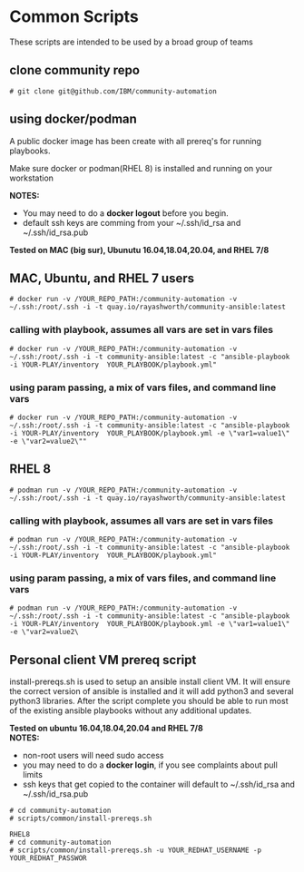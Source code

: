 # Common Scripts

These scripts are intended to be used by a broad group of teams

## clone community repo

```
# git clone git@github.com/IBM/community-automation
```

## using docker/podman

A public docker image has been create with all prereq's for running playbooks.

Make sure docker or podman(RHEL 8) is installed and running on your workstation

**NOTES:**

- You may need to do a **docker logout** before you begin.
- default ssh keys are comming from your ~/.ssh/id_rsa and ~/.ssh/id_rsa.pub

**Tested on MAC (big sur), Ubunutu 16.04,18.04,20.04, and RHEL 7/8**

## MAC, Ubuntu, and RHEL 7 users

```
# docker run -v /YOUR_REPO_PATH:/community-automation -v ~/.ssh:/root/.ssh -i -t quay.io/rayashworth/community-ansible:latest
```

### calling with playbook, assumes all vars are set in vars files

```
# docker run -v /YOUR_REPO_PATH:/community-automation -v ~/.ssh:/root/.ssh -i -t community-ansible:latest -c "ansible-playbook -i YOUR-PLAY/inventory  YOUR_PLAYBOOK/playbook.yml"
```

### using param passing, a mix of vars files, and command line vars

```
# docker run -v /YOUR_REPO_PATH:/community-automation -v ~/.ssh:/root/.ssh -i -t community-ansible:latest -c "ansible-playbook -i YOUR-PLAY/inventory  YOUR_PLAYBOOK/playbook.yml -e \"var1=value1\" -e \"var2=value2\""
```

## RHEL 8

```
# podman run -v /YOUR_REPO_PATH:/community-automation -v ~/.ssh:/root/.ssh -i -t quay.io/rayashworth/community-ansible:latest
```

### calling with playbook, assumes all vars are set in vars files

```
# podman run -v /YOUR_REPO_PATH:/community-automation -v ~/.ssh:/root/.ssh -i -t community-ansible:latest -c "ansible-playbook -i YOUR-PLAY/inventory  YOUR_PLAYBOOK/playbook.yml"
```

### using param passing, a mix of vars files, and command line vars

```
# podman run -v /YOUR_REPO_PATH:/community-automation -v ~/.ssh:/root/.ssh -i -t community-ansible:latest -c "ansible-playbook -i YOUR-PLAY/inventory  YOUR_PLAYBOOK/playbook.yml -e \"var1=value1\" -e \"var2=value2\
```

## Personal client VM prereq script

install-prereqs.sh is used to setup an ansible install client VM.   It will ensure the correct version of ansible is installed and it will add python3 and several python3 libraries.  After the script complete you should be able to run most of the existing ansible playbooks without any additional updates.  

**Tested on ubuntu 16.04,18.04,20.04 and RHEL 7/8**  
**NOTES:**

- non-root users will need sudo access
- you may need to do a **docker login**, if you see complaints about pull limits
- ssh keys that get copied to the container will default to ~/.ssh/id_rsa and ~/.ssh/id_rsa.pub

```
# cd community-automation
# scripts/common/install-prereqs.sh

RHEL8
# cd community-automation
# scripts/common/install-prereqs.sh -u YOUR_REDHAT_USERNAME -p YOUR_REDHAT_PASSWOR